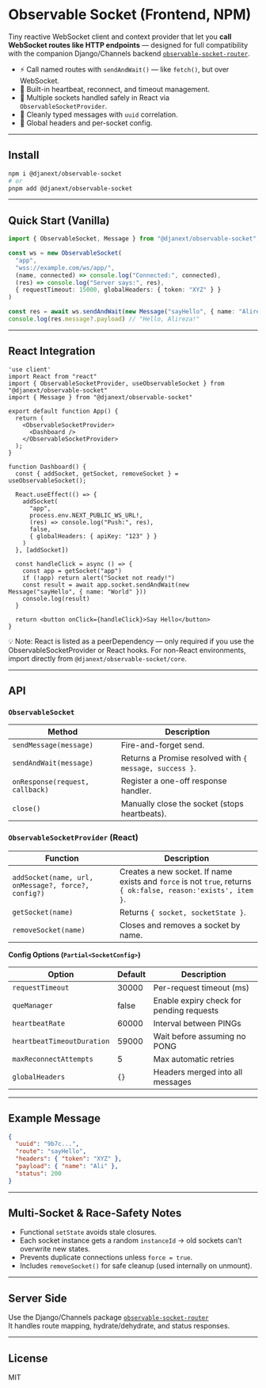 # Observable Socket (Frontend, NPM)

Tiny reactive WebSocket client and context provider that let you **call WebSocket routes like HTTP endpoints** — designed for full compatibility with the companion Django/Channels backend [`observable-socket-router`](https://pypi.org/project/observable-socket-router/).

- ⚡ Call named routes with `sendAndWait()` — like `fetch()`, but over WebSocket.
- 🔁 Built-in heartbeat, reconnect, and timeout management.
- 🧩 Multiple sockets handled safely in React via `ObservableSocketProvider`.
- 💬 Cleanly typed messages with `uuid` correlation.
- 🧠 Global headers and per-socket config.

---

## Install

```bash
npm i @djanext/observable-socket
# or
pnpm add @djanext/observable-socket
```

---

## Quick Start (Vanilla)

```ts
import { ObservableSocket, Message } from "@djanext/observable-socket";

const ws = new ObservableSocket(
  "app",
  "wss://example.com/ws/app/",
  (name, connected) => console.log("Connected:", connected),
  (res) => console.log("Server says:", res),
  { requestTimeout: 15000, globalHeaders: { token: "XYZ" } }
)

const res = await ws.sendAndWait(new Message("sayHello", { name: "Alireza" }))
console.log(res.message?.payload) // "Hello, Alireza!"
```

---

## React Integration

```tsx
'use client'
import React from "react"
import { ObservableSocketProvider, useObservableSocket } from "@djanext/observable-socket"
import { Message } from "@djanext/observable-socket"

export default function App() {
  return (
    <ObservableSocketProvider>
      <Dashboard />
    </ObservableSocketProvider>
  );
}

function Dashboard() {
  const { addSocket, getSocket, removeSocket } = useObservableSocket();

  React.useEffect(() => {
    addSocket(
      "app",
      process.env.NEXT_PUBLIC_WS_URL!,
      (res) => console.log("Push:", res),
      false,
      { globalHeaders: { apiKey: "123" } }
    )
  }, [addSocket])

  const handleClick = async () => {
    const app = getSocket("app")
    if (!app) return alert("Socket not ready!")
    const result = await app.socket.sendAndWait(new Message("sayHello", { name: "World" }))
    console.log(result)
  }

  return <button onClick={handleClick}>Say Hello</button>
}
```


💡 Note: React is listed as a peerDependency — only required if you use the ObservableSocketProvider or React hooks.
For non-React environments, import directly from `@djanext/observable-socket/core`.

---

## API

### `ObservableSocket`

| Method | Description |
|--------|--------------|
| `sendMessage(message)` | Fire-and-forget send. |
| `sendAndWait(message)` | Returns a Promise resolved with `{ message, success }`. |
| `onResponse(request, callback)` | Register a one-off response handler. |
| `close()` | Manually close the socket (stops heartbeats). |

### `ObservableSocketProvider` (React)

| Function | Description |
|-----------|-------------|
| `addSocket(name, url, onMessage?, force?, config?)` | Creates a new socket. If name exists and `force` is not `true`, returns `{ ok:false, reason:'exists', item }`. |
| `getSocket(name)` | Returns `{ socket, socketState }`. |
| `removeSocket(name)` | Closes and removes a socket by name. |

**Config Options (`Partial<SocketConfig>`)**

| Option | Default | Description |
|--------|----------|-------------|
| `requestTimeout` | 30000 | Per-request timeout (ms) |
| `queManager` | false | Enable expiry check for pending requests |
| `heartbeatRate` | 60000 | Interval between PINGs |
| `heartbeatTimeoutDuration` | 59000 | Wait before assuming no PONG |
| `maxReconnectAttempts` | 5 | Max automatic retries |
| `globalHeaders` | `{}` | Headers merged into all messages |

---

## Example Message

```json
{
  "uuid": "9b7c...",
  "route": "sayHello",
  "headers": { "token": "XYZ" },
  "payload": { "name": "Ali" },
  "status": 200
}
```

---

## Multi-Socket & Race-Safety Notes

- Functional `setState` avoids stale closures.
- Each socket instance gets a random `instanceId` → old sockets can’t overwrite new states.
- Prevents duplicate connections unless `force = true`.
- Includes `removeSocket()` for safe cleanup (used internally on unmount).

---

## Server Side

Use the Django/Channels package [`observable-socket-router`](https://pypi.org/project/observable-socket-router/)  
It handles route mapping, hydrate/dehydrate, and status responses.

---

## License

MIT
